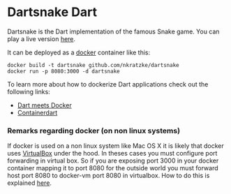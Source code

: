 Dartsnake Dart
==============



Dartsnake is the Dart implementation of the famous Snake game. You can play a live version [here][dartsnake-live].

It can be deployed as a [docker][docker] container like this:

```Shell
docker build -t dartsnake github.com/nkratzke/dartsnake
docker run -p 8080:3000 -d dartsnake
```

To learn more about how to dockerize Dart applications check out the following links:

- [Dart meets Docker][dockerizedart]
- [Containerdart][containerdart]

### Remarks regarding docker (on non linux systems)

If docker is used on a non linux system like Mac OS X it is likely that docker uses [VirtualBox][virtualbox] under the hood. In theses cases you must configure port forwarding in virtual box. So if you are exposing port 3000 in your docker container mapping it to port 8080 for the outside world you must forward host port 8080 to docker-vm port 8080 in virtualbox. How to do this is explained [here][virtualbox-portforward].

[dartsnake-live]: http://www.nkode.io/static/dartsnake
[docker]: https://www.docker.io/
[dockerizedart]: http://www.nkode.io/2014/03/05/dockerize-dart.html
[containerdart]: https://github.com/nkratzke/containerdart
[dart]: https://www.dartlang.org/
[virtualbox]: https://www.virtualbox.org/
[virtualbox-portforward]: http://www.virtualbox.org/manual/ch06.html#natforward
